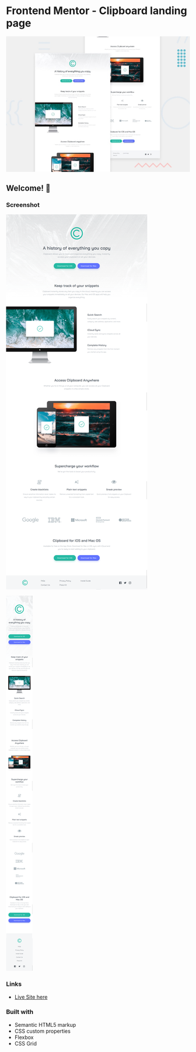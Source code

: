 # Frontend Mentor - Clipboard landing page

![Design preview for the Clipboard landing page coding challenge](./design/desktop-preview.jpg)

## Welcome! 👋


### Screenshot

![](./images/screenshot-desktop.png)

![](./images/screenshot-mobile.png)


### Links

- [Live Site here](https://snazzy-douhua-25ab42.netlify.app/)


### Built with

- Semantic HTML5 markup
- CSS custom properties
- Flexbox
- CSS Grid
